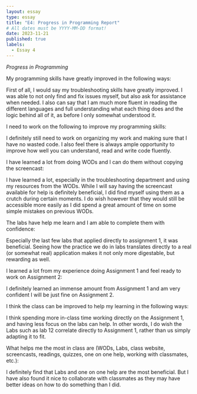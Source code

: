 ```yaml
---
layout: essay
type: essay
title: "E4: Progress in Programming Report"
# All dates must be YYYY-MM-DD format!
date: 2023-11-21
published: true
labels:
  - Essay 4
---
```


*Progress in Programming*

My programming skills have greatly improved in the following ways:

First of all, I would say my troubleshooting skills have greatly improved. I was able to not only find and fix issues myself, but also ask for assistance
when needed. I also can say that I am much more fluent in reading the different languages and full understanding what each thing does and the logic behind
all of it, as before I only somewhat understood it.

I need to work on the following to improve my programming skills:

I definitely still need to work on organizing my work and making sure that I have no wasted code. I also feel there is always ample opportunity to improve
how well you can understand, read and write code fluently. 

I have learned a lot from doing WODs and I can do them without copying the screencast:

I have learned a lot, especially in the troubleshooting department and using my resources from the WODs. While I will say having the screencast available
for help is definitely beneficial, I did find myself using them as a crutch during certain moments. I do wish however that they would still be accessible
more easily as I did spend a great amount of time on some simple mistakes on previous WODs.

The labs have help me learn and I am able to complete them with confidence:

Especially the last few labs that applied directly to assignment 1, it was beneficial. Seeing how the practice we do in labs translates directly to a real (or
somewhat real) application makes it not only more digestable, but rewarding as well.

I learned a lot from my experience doing Assignment 1 and feel ready to work on Assignment 2:

I definitely learned an immense amount from Assignment 1 and am very confident I will be just fine on Assignment 2.

I think the class can be improved to help my learning in the following ways:

I think spending more in-class time working directly on the Assignment 1, and having less focus on the labs can help. In other words, I do wish the Labs
such as lab 12 correlate directly to Assignment 1, rather than us simply adapting it to fit.

What helps me the most in class are (WODs, Labs, class website, screencasts, readings, quizzes, one on one help, working with classmates, etc.):

I definitely find that Labs and one on one help are the most beneficial. But I have also found it nice to collaborate with classmates as they may have
better ideas on how to do something than I did.

